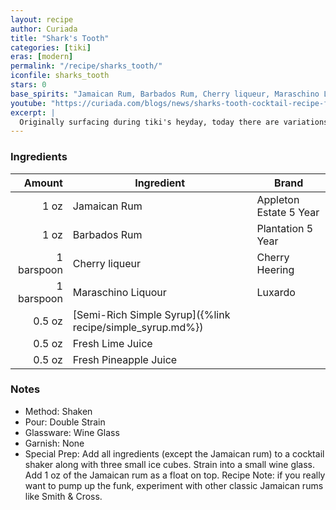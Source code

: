 ```yaml
---
layout: recipe
author: Curiada
title: "Shark's Tooth"
categories: [tiki]
eras: [modern]
permalink: "/recipe/sharks_tooth/"
iconfile: sharks_tooth
stars: 0
base_spirits: "Jamaican Rum, Barbados Rum, Cherry liqueur, Maraschino Liquour"
youtube: "https://curiada.com/blogs/news/sharks-tooth-cocktail-recipe-featuring-barbados-and-jamaica-rums"
excerpt: |
  Originally surfacing during tiki's heyday, today there are variations to suit every palate. Here the recipe is very rum-forward, served straight up after a quick shake with ice, and the presentation is more understated than might typically be expected.
---
```


### Ingredients

|     Amount | Ingredient                                                | Brand                  |
| ---------: | --------------------------------------------------------- | ---------------------- |
|       1 oz | Jamaican Rum                                              | Appleton Estate 5 Year |
|       1 oz | Barbados Rum                                              | Plantation 5 Year      |
| 1 barspoon | Cherry liqueur                                            | Cherry Heering         |
| 1 barspoon | Maraschino Liquour                                        | Luxardo                |
|     0.5 oz | [Semi-Rich Simple Syrup]({%link recipe/simple_syrup.md%}) |
|     0.5 oz | Fresh Lime Juice                                          |
|     0.5 oz | Fresh Pineapple Juice                                     |

### Notes

- Method: Shaken
- Pour: Double Strain
- Glassware: Wine Glass
- Garnish: None
- Special Prep: Add all ingredients (except the Jamaican rum) to a cocktail shaker along with three small ice cubes. Strain into a small wine glass. Add 1 oz of the Jamaican rum as a float on top. Recipe Note: if you really want to pump up the funk, experiment with other classic Jamaican rums like Smith & Cross.
